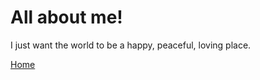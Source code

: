 # All about me!
I just want the world to be a happy, peaceful, loving place.


[Home](Suzy9586.github.io/_config.yml)

